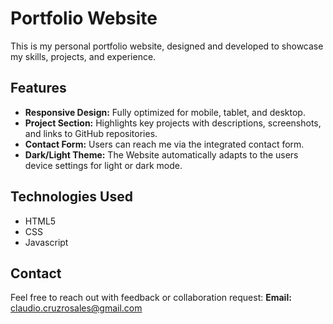 # Portfolio Website
This is my personal portfolio website, designed and developed to showcase my skills, projects, and experience.


## Features

 - **Responsive Design:** Fully optimized for mobile, tablet, and desktop. 
 - **Project Section:** Highlights key projects with descriptions, screenshots, and links to GitHub repositories.
 - **Contact Form:** Users can reach me via the integrated contact form.
 - **Dark/Light Theme:** The Website automatically adapts to the users device settings for light or dark mode.

## Technologies Used

 - HTML5
 - CSS
 - Javascript

## Contact
Feel free to reach out with feedback or collaboration request:
**Email:** claudio.cruzrosales@gmail.com